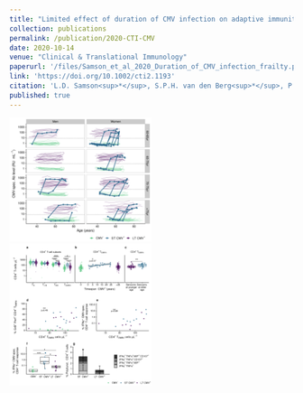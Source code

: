 ```yaml
---
title: "Limited effect of duration of CMV infection on adaptive immunity and frailty: insights from a 27-year-long longitudinal study"
collection: publications
permalink: /publication/2020-CTI-CMV
date: 2020-10-14
venue: "Clinical & Translational Immunology"
paperurl: '/files/Samson_et_al_2020_Duration_of_CMV_infection_frailty.pdf'
link: 'https://doi.org/10.1002/cti2.1193'
citation: 'L.D. Samson<sup>*</sup>, S.P.H. van den Berg<sup>*</sup>, P.M. Engelfriet, A.M.H. Boots, M. Hendriks, L.G.H. de Rond , M. de Zeeuw-Brouwer, W.M.M. Verschuren, J.A.M. Borghans, A.M. Buisman<sup>#</sup>, Debbie van Baarle<sup>#</sup>, Limited effect of duration of CMV infection on adaptive immunity and frailty: insights from a 27-year-long longitudinal study, Clinical & Translational Immunology 2020, DOI: 10.1002/cti2.1193'
published: true
---
```



<img src="/images/ch5-fig-1B.png" width="50%"> <img src="/images/ch5-fig4-CD8.png" width="50%">

